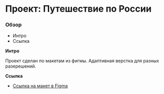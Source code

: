 # Проект: Путешествие по России

### Обзор
* Интро
* Ссылка


**Интро**

Проект сделан по макетам из фигмы. Адаптивная верстка для разных разерешений.

**Ссылка**

* [Ссылка на макет в Figma](https://www.figma.com/file/5S2WSbEFL6awjVWJ0NWL8Q/Sprint-3_-Russia-_-desktop-mobile?node-id=28503%3A0)
